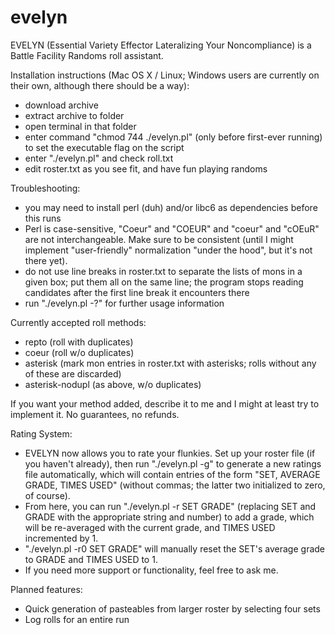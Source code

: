 # evelyn
EVELYN (Essential Variety Effector Lateralizing Your Noncompliance) is a Battle Facility Randoms roll assistant.

Installation instructions (Mac OS X / Linux; Windows users are currently on their own, although there should be a way):
* download archive
* extract archive to folder
* open terminal in that folder
* enter command "chmod 744 ./evelyn.pl" (only before first-ever running) to set the executable flag on the script
* enter "./evelyn.pl" and check roll.txt
* edit roster.txt as you see fit, and have fun playing randoms

Troubleshooting:
* you may need to install perl (duh) and/or libc6 as dependencies before this runs
* Perl is case-sensitive, "Coeur" and "COEUR" and "coeur" and "cOEuR" are not interchangeable. Make sure to be consistent (until I might implement "user-friendly" normalization "under the hood", but it's not there yet).
* do not use line breaks in roster.txt to separate the lists of mons in a given box; put them all on the same line; the program stops reading candidates after the first line break it encounters there
* run "./evelyn.pl -?" for further usage information

Currently accepted roll methods:
* repto (roll with duplicates)
* coeur (roll w/o  duplicates)
* asterisk (mark mon entries in roster.txt with asterisks; rolls without any of these are discarded)
* asterisk-nodupl (as above, w/o duplicates)

If you want your method added, describe it to me and I might at least try to implement it. No guarantees, no refunds.

Rating System: 
* EVELYN now allows you to rate your flunkies. Set up your roster file (if you haven't already), then run "./evelyn.pl -g" to generate a new ratings file automatically, which will contain entries of the form "SET, AVERAGE GRADE, TIMES USED" (without commas; the latter two initialized to zero, of course).
* From here, you can run "./evelyn.pl -r SET GRADE" (replacing SET and GRADE with the appropriate string and number) to add a grade, which will be re-averaged with the current grade, and TIMES USED incremented by 1.
* "./evelyn.pl -r0 SET GRADE" will manually reset the SET's average grade to GRADE and TIMES USED to 1.
* If you need more support or functionality, feel free to ask me.

Planned features:
* Quick generation of pasteables from larger roster by selecting four sets
* Log rolls for an entire run
